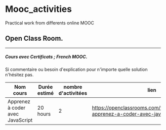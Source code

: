 # Mooc_activities
Practical work from differents online MOOC 


## Open Class Room.
---------------
##### Cours avec Certificats ; _French MOOC_. 

Si commentaire ou besoin d'explication pour n'importe quelle solution n'hésitez pas.

Nom cours | Durée estimé | nombre d'activitées | lien 
--- |--- |--- |--- |
Apprenez à coder avec JavaScript | 20 hours | 2 | https://openclassrooms.com/fr/courses/2984401-apprenez-a-coder-avec-javascript
